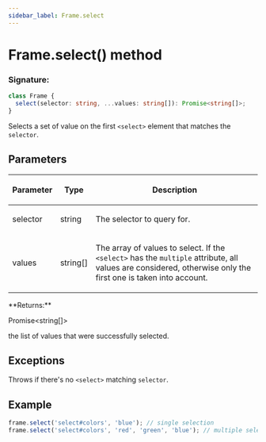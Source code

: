 ```yaml
---
sidebar_label: Frame.select
---
```


# Frame.select() method

### Signature:

```typescript
class Frame {
  select(selector: string, ...values: string[]): Promise<string[]>;
}
```

Selects a set of value on the first `<select>` element that matches the `selector`.

## Parameters

<table><thead><tr><th>

Parameter

</th><th>

Type

</th><th>

Description

</th></tr></thead>
<tbody><tr><td>

selector

</td><td>

string

</td><td>

The selector to query for.

</td></tr>
<tr><td>

values

</td><td>

string\[\]

</td><td>

The array of values to select. If the `<select>` has the `multiple` attribute, all values are considered, otherwise only the first one is taken into account.

</td></tr>
</tbody></table>
**Returns:**

Promise&lt;string\[\]&gt;

the list of values that were successfully selected.

## Exceptions

Throws if there's no `<select>` matching `selector`.

## Example

```ts
frame.select('select#colors', 'blue'); // single selection
frame.select('select#colors', 'red', 'green', 'blue'); // multiple selections
```
